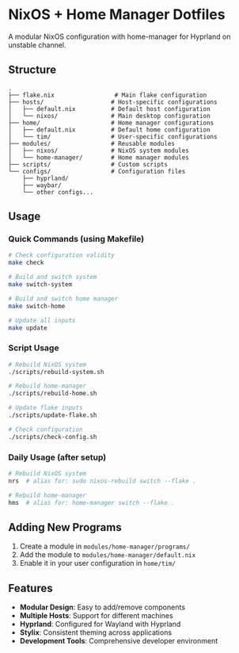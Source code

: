 # NixOS + Home Manager Dotfiles

A modular NixOS configuration with home-manager for Hyprland on unstable channel.

## Structure

```
.
├── flake.nix                 # Main flake configuration
├── hosts/                   # Host-specific configurations
│   ├── default.nix          # Default host configuration
│   └── nixos/               # Main desktop configuration
├── home/                    # Home manager configurations
│   ├── default.nix          # Default home configuration
│   └── tim/                 # User-specific configurations
├── modules/                 # Reusable modules
│   ├── nixos/               # NixOS system modules
│   └── home-manager/        # Home manager modules
├── scripts/                 # Custom scripts
└── configs/                 # Configuration files
    ├── hyprland/
    ├── waybar/
    └── other configs...
```

## Usage

### Quick Commands (using Makefile)
```bash
# Check configuration validity
make check

# Build and switch system
make switch-system

# Build and switch home manager  
make switch-home

# Update all inputs
make update
```

### Script Usage
```bash
# Rebuild NixOS system
./scripts/rebuild-system.sh

# Rebuild home-manager
./scripts/rebuild-home.sh

# Update flake inputs
./scripts/update-flake.sh

# Check configuration
./scripts/check-config.sh
```

### Daily Usage (after setup)
```bash
# Rebuild NixOS system
nrs  # alias for: sudo nixos-rebuild switch --flake .

# Rebuild home-manager
hms  # alias for: home-manager switch --flake .
```

## Adding New Programs

1. Create a module in `modules/home-manager/programs/`
2. Add the module to `modules/home-manager/default.nix`
3. Enable it in your user configuration in `home/tim/`

## Features

- **Modular Design**: Easy to add/remove components
- **Multiple Hosts**: Support for different machines
- **Hyprland**: Configured for Wayland with Hyprland
- **Stylix**: Consistent theming across applications
- **Development Tools**: Comprehensive developer environment